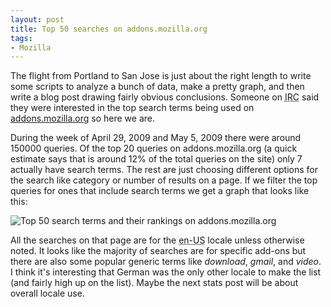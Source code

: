 ```yaml
---
layout: post
title: Top 50 searches on addons.mozilla.org
tags:
- Mozilla
---
```

<p>The flight from Portland to San Jose is just about the right length to write some scripts to analyze a bunch of data, make a pretty graph, and then write a blog post drawing fairly obvious conclusions.  Someone on <abbr title="Internet Relay Chat">IRC</abbr> said they were interested in the top search terms being used on <a href="https://addons.mozilla.org/">addons.mozilla.org</a> so here we are.</p>
<p>During the week of April 29, 2009 and May 5, 2009 there were around 150000 queries.  Of the top 20 queries on addons.mozilla.org (a quick estimate says that is around 12% of the total queries on the site) only 7 actually have search terms.  The rest are just choosing different options for the search like category or number of results on a page.  If we filter the top queries for ones that include search terms we get a graph that looks like this:</p>
<p><img src="/blog/public/img/amo.searches.graph.05.2009.png" title="Top 50 search terms and their rankings on addons.mozilla.org" /></p>
<p>All the searches on that page are for the <abbr title="English (US)">en-US</abbr> locale unless otherwise noted.  It looks like the majority of searches are for specific add-ons but there are also some popular generic terms like <em>download</em>, <em>gmail</em>, and <em>video</em>.  I think it's interesting that German was the only other locale to make the list (and fairly high up on the list).  Maybe the next stats post will be about overall locale use.</p>
